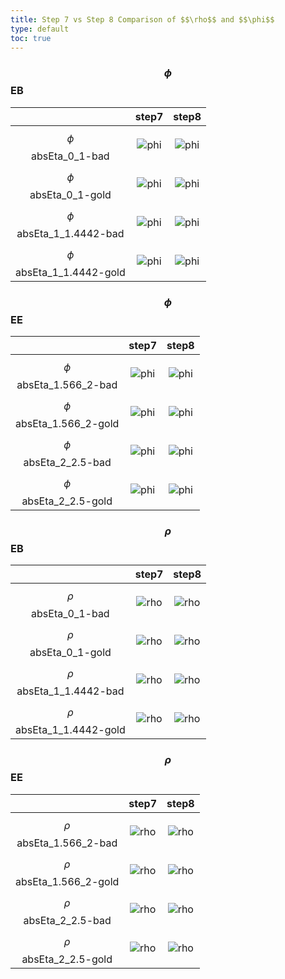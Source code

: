 ```yaml
---
title: Step 7 vs Step 8 Comparison of $$\rho$$ and $$\phi$$
type: default
toc: true
---
```


### $$\phi$$ EB

|  |  step7 | step8 |
|:-:|:-:|:-:|
|  $$\phi$$ absEta_0_1-bad  |  ![phi](https://project-cms-ecal-calibration.web.cern.ch/project-cms-ecal-calibration/RUN2_ECAL_Calibration/Moriond17_newRegrFix_LT/invMass_ECAL_pho/step7EB/outProfile-scaleStepLowEtEB-EtLeading_32-EtSubLeading_20-noPF-isEle-phiabsEta_0_1-bad-EtLeading_32-EtSubLeading_20-noPF-isEle.png)      |   ![phi](https://project-cms-ecal-calibration.web.cern.ch/project-cms-ecal-calibration/RUN2_ECAL_Calibration/Moriond17_newRegrFix_LT/invMass_ECAL_pho/step8EB/outProfile-scaleStepLowEtEB-EtLeading_32-EtSubLeading_20-noPF-isEle-phiabsEta_0_1-bad-EtLeading_32-EtSubLeading_20-noPF-isEle.png)      |  
|  $$\phi$$ absEta_0_1-gold |  ![phi](https://project-cms-ecal-calibration.web.cern.ch/project-cms-ecal-calibration/RUN2_ECAL_Calibration/Moriond17_newRegrFix_LT/invMass_ECAL_pho/step7EB/outProfile-scaleStepLowEtEB-EtLeading_32-EtSubLeading_20-noPF-isEle-phiabsEta_0_1-gold-EtLeading_32-EtSubLeading_20-noPF-isEle.png)     |   ![phi](https://project-cms-ecal-calibration.web.cern.ch/project-cms-ecal-calibration/RUN2_ECAL_Calibration/Moriond17_newRegrFix_LT/invMass_ECAL_pho/step8EB/outProfile-scaleStepLowEtEB-EtLeading_32-EtSubLeading_20-noPF-isEle-phiabsEta_0_1-gold-EtLeading_32-EtSubLeading_20-noPF-isEle.png)      |  
|  $$\phi$$ absEta_1_1.4442-bad    |  ![phi](https://project-cms-ecal-calibration.web.cern.ch/project-cms-ecal-calibration/RUN2_ECAL_Calibration/Moriond17_newRegrFix_LT/invMass_ECAL_pho/step7EB/outProfile-scaleStepLowEtEB-EtLeading_32-EtSubLeading_20-noPF-isEle-phiabsEta_1_1.4442-bad-EtLeading_32-EtSubLeading_20-noPF-isEle.png)      |   ![phi](https://project-cms-ecal-calibration.web.cern.ch/project-cms-ecal-calibration/RUN2_ECAL_Calibration/Moriond17_newRegrFix_LT/invMass_ECAL_pho/step8EB/outProfile-scaleStepLowEtEB-EtLeading_32-EtSubLeading_20-noPF-isEle-phiabsEta_1_1.4442-bad-EtLeading_32-EtSubLeading_20-noPF-isEle.png)      |  
|  $$\phi$$ absEta_1_1.4442-gold   |  ![phi](https://project-cms-ecal-calibration.web.cern.ch/project-cms-ecal-calibration/RUN2_ECAL_Calibration/Moriond17_newRegrFix_LT/invMass_ECAL_pho/step7EB/outProfile-scaleStepLowEtEB-EtLeading_32-EtSubLeading_20-noPF-isEle-phiabsEta_1_1.4442-gold-EtLeading_32-EtSubLeading_20-noPF-isEle.png)      |   ![phi](https://project-cms-ecal-calibration.web.cern.ch/project-cms-ecal-calibration/RUN2_ECAL_Calibration/Moriond17_newRegrFix_LT/invMass_ECAL_pho/step8EB/outProfile-scaleStepLowEtEB-EtLeading_32-EtSubLeading_20-noPF-isEle-phiabsEta_1_1.4442-gold-EtLeading_32-EtSubLeading_20-noPF-isEle.png)      |  

### $$\phi$$ EE

|  |  step7 | step8 |
|:-:|:-:|:-:|
|  $$\phi$$ absEta_1.566_2-bad  |  ![phi](https://project-cms-ecal-calibration.web.cern.ch/project-cms-ecal-calibration/RUN2_ECAL_Calibration/Moriond17_newRegrFix_LT/invMass_ECAL_pho/step7EE/outProfile-scaleStepLowEtEE-EtLeading_32-EtSubLeading_20-noPF-isEle-phiabsEta_1.566_2-bad-EtLeading_32-EtSubLeading_20-noPF-isEle.png)      |   ![phi](https://project-cms-ecal-calibration.web.cern.ch/project-cms-ecal-calibration/RUN2_ECAL_Calibration/Moriond17_newRegrFix_LT/invMass_ECAL_pho/step8EE/outProfile-scaleStepLowEtEE-EtLeading_32-EtSubLeading_20-noPF-isEle-phiabsEta_1.566_2-bad-EtLeading_32-EtSubLeading_20-noPF-isEle.png)      |  
|  $$\phi$$ absEta_1.566_2-gold |  ![phi](https://project-cms-ecal-calibration.web.cern.ch/project-cms-ecal-calibration/RUN2_ECAL_Calibration/Moriond17_newRegrFix_LT/invMass_ECAL_pho/step7EE/outProfile-scaleStepLowEtEE-EtLeading_32-EtSubLeading_20-noPF-isEle-phiabsEta_1.566_2-gold-EtLeading_32-EtSubLeading_20-noPF-isEle.png)     |   ![phi](https://project-cms-ecal-calibration.web.cern.ch/project-cms-ecal-calibration/RUN2_ECAL_Calibration/Moriond17_newRegrFix_LT/invMass_ECAL_pho/step8EE/outProfile-scaleStepLowEtEE-EtLeading_32-EtSubLeading_20-noPF-isEle-phiabsEta_1.566_2-gold-EtLeading_32-EtSubLeading_20-noPF-isEle.png)      |  
|  $$\phi$$ absEta_2_2.5-bad    |  ![phi](https://project-cms-ecal-calibration.web.cern.ch/project-cms-ecal-calibration/RUN2_ECAL_Calibration/Moriond17_newRegrFix_LT/invMass_ECAL_pho/step7EE/outProfile-scaleStepLowEtEE-EtLeading_32-EtSubLeading_20-noPF-isEle-phiabsEta_2_2.5-bad-EtLeading_32-EtSubLeading_20-noPF-isEle.png)      |   ![phi](https://project-cms-ecal-calibration.web.cern.ch/project-cms-ecal-calibration/RUN2_ECAL_Calibration/Moriond17_newRegrFix_LT/invMass_ECAL_pho/step8EE/outProfile-scaleStepLowEtEE-EtLeading_32-EtSubLeading_20-noPF-isEle-phiabsEta_2_2.5-bad-EtLeading_32-EtSubLeading_20-noPF-isEle.png)      |  
|  $$\phi$$ absEta_2_2.5-gold   |  ![phi](https://project-cms-ecal-calibration.web.cern.ch/project-cms-ecal-calibration/RUN2_ECAL_Calibration/Moriond17_newRegrFix_LT/invMass_ECAL_pho/step7EE/outProfile-scaleStepLowEtEE-EtLeading_32-EtSubLeading_20-noPF-isEle-phiabsEta_2_2.5-gold-EtLeading_32-EtSubLeading_20-noPF-isEle.png)      |   ![phi](https://project-cms-ecal-calibration.web.cern.ch/project-cms-ecal-calibration/RUN2_ECAL_Calibration/Moriond17_newRegrFix_LT/invMass_ECAL_pho/step8EE/outProfile-scaleStepLowEtEE-EtLeading_32-EtSubLeading_20-noPF-isEle-phiabsEta_2_2.5-gold-EtLeading_32-EtSubLeading_20-noPF-isEle.png)      |  

### $$\rho$$ EB

|  |  step7 | step8 |
|:-:|:-:|:-:|
|  $$\rho$$ absEta_0_1-bad  |  ![rho](https://project-cms-ecal-calibration.web.cern.ch/project-cms-ecal-calibration/RUN2_ECAL_Calibration/Moriond17_newRegrFix_LT/invMass_ECAL_pho/step7EB/outProfile-scaleStepLowEtEB-EtLeading_32-EtSubLeading_20-noPF-isEle-rhoabsEta_0_1-bad-EtLeading_32-EtSubLeading_20-noPF-isEle.png)      |   ![rho](https://project-cms-ecal-calibration.web.cern.ch/project-cms-ecal-calibration/RUN2_ECAL_Calibration/Moriond17_newRegrFix_LT/invMass_ECAL_pho/step8EB/outProfile-scaleStepLowEtEB-EtLeading_32-EtSubLeading_20-noPF-isEle-rhoabsEta_0_1-bad-EtLeading_32-EtSubLeading_20-noPF-isEle.png)      |  
|  $$\rho$$ absEta_0_1-gold |  ![rho](https://project-cms-ecal-calibration.web.cern.ch/project-cms-ecal-calibration/RUN2_ECAL_Calibration/Moriond17_newRegrFix_LT/invMass_ECAL_pho/step7EB/outProfile-scaleStepLowEtEB-EtLeading_32-EtSubLeading_20-noPF-isEle-rhoabsEta_0_1-gold-EtLeading_32-EtSubLeading_20-noPF-isEle.png)     |   ![rho](https://project-cms-ecal-calibration.web.cern.ch/project-cms-ecal-calibration/RUN2_ECAL_Calibration/Moriond17_newRegrFix_LT/invMass_ECAL_pho/step8EB/outProfile-scaleStepLowEtEB-EtLeading_32-EtSubLeading_20-noPF-isEle-rhoabsEta_0_1-gold-EtLeading_32-EtSubLeading_20-noPF-isEle.png)      |  
|  $$\rho$$ absEta_1_1.4442-bad    |  ![rho](https://project-cms-ecal-calibration.web.cern.ch/project-cms-ecal-calibration/RUN2_ECAL_Calibration/Moriond17_newRegrFix_LT/invMass_ECAL_pho/step7EB/outProfile-scaleStepLowEtEB-EtLeading_32-EtSubLeading_20-noPF-isEle-rhoabsEta_1_1.4442-bad-EtLeading_32-EtSubLeading_20-noPF-isEle.png)      |   ![rho](https://project-cms-ecal-calibration.web.cern.ch/project-cms-ecal-calibration/RUN2_ECAL_Calibration/Moriond17_newRegrFix_LT/invMass_ECAL_pho/step8EB/outProfile-scaleStepLowEtEB-EtLeading_32-EtSubLeading_20-noPF-isEle-rhoabsEta_1_1.4442-bad-EtLeading_32-EtSubLeading_20-noPF-isEle.png)      |  
|  $$\rho$$ absEta_1_1.4442-gold   |  ![rho](https://project-cms-ecal-calibration.web.cern.ch/project-cms-ecal-calibration/RUN2_ECAL_Calibration/Moriond17_newRegrFix_LT/invMass_ECAL_pho/step7EB/outProfile-scaleStepLowEtEB-EtLeading_32-EtSubLeading_20-noPF-isEle-rhoabsEta_1_1.4442-gold-EtLeading_32-EtSubLeading_20-noPF-isEle.png)      |   ![rho](https://project-cms-ecal-calibration.web.cern.ch/project-cms-ecal-calibration/RUN2_ECAL_Calibration/Moriond17_newRegrFix_LT/invMass_ECAL_pho/step8EB/outProfile-scaleStepLowEtEB-EtLeading_32-EtSubLeading_20-noPF-isEle-rhoabsEta_1_1.4442-gold-EtLeading_32-EtSubLeading_20-noPF-isEle.png)      |  

### $$\rho$$ EE

|  |  step7 | step8 |
|:-:|:-:|:-:|
|  $$\rho$$ absEta_1.566_2-bad  |  ![rho](https://project-cms-ecal-calibration.web.cern.ch/project-cms-ecal-calibration/RUN2_ECAL_Calibration/Moriond17_newRegrFix_LT/invMass_ECAL_pho/step7EE/outProfile-scaleStepLowEtEE-EtLeading_32-EtSubLeading_20-noPF-isEle-rhoabsEta_1.566_2-bad-EtLeading_32-EtSubLeading_20-noPF-isEle.png)      |   ![rho](https://project-cms-ecal-calibration.web.cern.ch/project-cms-ecal-calibration/RUN2_ECAL_Calibration/Moriond17_newRegrFix_LT/invMass_ECAL_pho/step8EE/outProfile-scaleStepLowEtEE-EtLeading_32-EtSubLeading_20-noPF-isEle-rhoabsEta_1.566_2-bad-EtLeading_32-EtSubLeading_20-noPF-isEle.png)      |  
|  $$\rho$$ absEta_1.566_2-gold |  ![rho](https://project-cms-ecal-calibration.web.cern.ch/project-cms-ecal-calibration/RUN2_ECAL_Calibration/Moriond17_newRegrFix_LT/invMass_ECAL_pho/step7EE/outProfile-scaleStepLowEtEE-EtLeading_32-EtSubLeading_20-noPF-isEle-rhoabsEta_1.566_2-gold-EtLeading_32-EtSubLeading_20-noPF-isEle.png)     |   ![rho](https://project-cms-ecal-calibration.web.cern.ch/project-cms-ecal-calibration/RUN2_ECAL_Calibration/Moriond17_newRegrFix_LT/invMass_ECAL_pho/step8EE/outProfile-scaleStepLowEtEE-EtLeading_32-EtSubLeading_20-noPF-isEle-rhoabsEta_1.566_2-gold-EtLeading_32-EtSubLeading_20-noPF-isEle.png)      |  
|  $$\rho$$ absEta_2_2.5-bad    |  ![rho](https://project-cms-ecal-calibration.web.cern.ch/project-cms-ecal-calibration/RUN2_ECAL_Calibration/Moriond17_newRegrFix_LT/invMass_ECAL_pho/step7EE/outProfile-scaleStepLowEtEE-EtLeading_32-EtSubLeading_20-noPF-isEle-rhoabsEta_2_2.5-bad-EtLeading_32-EtSubLeading_20-noPF-isEle.png)      |   ![rho](https://project-cms-ecal-calibration.web.cern.ch/project-cms-ecal-calibration/RUN2_ECAL_Calibration/Moriond17_newRegrFix_LT/invMass_ECAL_pho/step8EE/outProfile-scaleStepLowEtEE-EtLeading_32-EtSubLeading_20-noPF-isEle-rhoabsEta_2_2.5-bad-EtLeading_32-EtSubLeading_20-noPF-isEle.png)      |  
|  $$\rho$$ absEta_2_2.5-gold   |  ![rho](https://project-cms-ecal-calibration.web.cern.ch/project-cms-ecal-calibration/RUN2_ECAL_Calibration/Moriond17_newRegrFix_LT/invMass_ECAL_pho/step7EE/outProfile-scaleStepLowEtEE-EtLeading_32-EtSubLeading_20-noPF-isEle-rhoabsEta_2_2.5-gold-EtLeading_32-EtSubLeading_20-noPF-isEle.png)      |   ![rho](https://project-cms-ecal-calibration.web.cern.ch/project-cms-ecal-calibration/RUN2_ECAL_Calibration/Moriond17_newRegrFix_LT/invMass_ECAL_pho/step8EE/outProfile-scaleStepLowEtEE-EtLeading_32-EtSubLeading_20-noPF-isEle-rhoabsEta_2_2.5-gold-EtLeading_32-EtSubLeading_20-noPF-isEle.png)      |  
